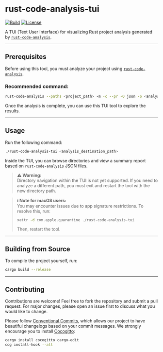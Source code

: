 # rust-code-analysis-tui

[![Build](https://github.com/Angel-Dijoux/rust-code-analysis-tui/actions/workflows/ci.yml/badge.svg)](https://github.com/Angel-Dijoux/rust-code-analysis-tui/actions/workflows/ci.yml)
[![License](https://img.shields.io/github/license/Angel-Dijoux/rust-code-analysis-tui)](https://github.com/Angel-Dijoux/rust-code-analysis-tui/blob/main/LICENSE)

A TUI (Text User Interface) for visualizing Rust project analysis generated by [`rust-code-analysis`](https://github.com/mozilla/rust-code-analysis).

---

## Prerequisites

Before using this tool, you must analyze your project using [`rust-code-analysis`](https://github.com/mozilla/rust-code-analysis).

### Recommended command:
```sh
rust-code-analysis --paths <project_path> -m -c --pr -O json -o <analysis_destination_path>
```
Once the analysis is complete, you can use this TUI tool to explore the results.

---

## Usage

Run the following command:
```sh
./rust-code-analysis-tui <analysis_destination_path>
```
Inside the TUI, you can browse directories and view a summary report based on `rust-code-analysis` JSON files.

> **⚠️ Warning:**  
> Directory navigation within the TUI is not yet supported. If you need to analyze a different path, you must exit and restart the tool with the new directory path.

> **ℹ️ Note for macOS users:**  
> You may encounter issues due to app signature restrictions. To resolve this, run:
> ```sh
> xattr -d com.apple.quarantine ./rust-code-analysis-tui
> ```
> Then, restart the tool.

---

## Building from Source

To compile the project yourself, run:
```sh
cargo build --release
```

---

## Contributing

Contributions are welcome! Feel free to fork the repository and submit a pull request. For major changes, please open an issue first to discuss what you would like to change.

Please follow [Conventional Commits](https://www.conventionalcommits.org/en/v1.0.0/), which allows our
project to have beautiful changelogs based on your commit messages. We strongly
encourage you to install [Cocogitto](https://docs.cocogitto.io/):

```bash
cargo install cocogitto cargo-edit
cog install-hook --all
```